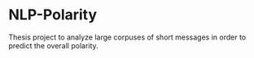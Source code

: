 NLP-Polarity
============

Thesis project to analyze large corpuses of short messages in order to predict the overall polarity.